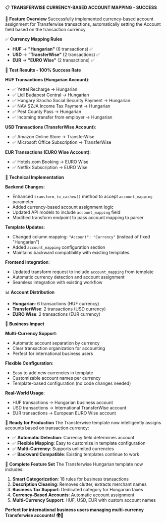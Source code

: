 📋 **TRANSFERWISE CURRENCY-BASED ACCOUNT MAPPING - SUCCESS**

🎯 **Feature Overview**
Successfully implemented currency-based account assignment for Transferwise transactions, automatically setting the Account field based on the transaction currency.

✅ **Currency Mapping Rules**
- **HUF** → **"Hungarian"** (6 transactions) ✅
- **USD** → **"TransferWise"** (2 transactions) ✅  
- **EUR** → **"EURO Wise"** (2 transactions) ✅

🧪 **Test Results - 100% Success Rate**

**HUF Transactions (Hungarian Account)**:
- ✅ Yettel Recharge → Hungarian
- ✅ Lidl Budapest Central → Hungarian  
- ✅ Hungary Szocho Social Security Payment → Hungarian
- ✅ NAV SZJA Income Tax Payment → Hungarian
- ✅ Pest County Pass → Hungarian
- ✅ Incoming transfer from employer → Hungarian

**USD Transactions (TransferWise Account)**:
- ✅ Amazon Online Store → TransferWise
- ✅ Microsoft Office Subscription → TransferWise

**EUR Transactions (EURO Wise Account)**:
- ✅ Hotels.com Booking → EURO Wise
- ✅ Netflix Subscription → EURO Wise

🔧 **Technical Implementation**

**Backend Changes**:
- Enhanced `transform_to_cashew()` method to accept `account_mapping` parameter
- Added currency-based account assignment logic
- Updated API models to include `account_mapping` field
- Modified transform endpoint to pass account mapping to parser

**Template Updates**:
- Changed column mapping: `"Account": "Currency"` (instead of fixed "Hungarian")
- Added `account_mapping` configuration section
- Maintains backward compatibility with existing templates

**Frontend Integration**:
- Updated transform request to include `account_mapping` from template
- Automatic currency detection and account assignment
- Seamless integration with existing workflow

📊 **Account Distribution**
- **Hungarian**: 6 transactions (HUF currency)
- **TransferWise**: 2 transactions (USD currency)  
- **EURO Wise**: 2 transactions (EUR currency)

🌟 **Business Impact**

**Multi-Currency Support**:
- Automatic account separation by currency
- Clear transaction organization for accounting
- Perfect for international business users

**Flexible Configuration**:
- Easy to add new currencies in template
- Customizable account names per currency
- Template-based configuration (no code changes needed)

**Real-World Usage**:
- HUF transactions → Hungarian business account
- USD transactions → International TransferWise account
- EUR transactions → European EURO Wise account

🚀 **Ready for Production**
The Transferwise template now intelligently assigns accounts based on transaction currency:
- ✅ **Automatic Detection**: Currency field determines account
- ✅ **Flexible Mapping**: Easy to customize in template configuration  
- ✅ **Multi-Currency**: Supports unlimited currencies
- ✅ **Backward Compatible**: Existing templates continue to work

🎉 **Complete Feature Set**
The Transferwise Hungarian template now includes:
1. **Smart Categorization**: 18 rules for business transactions
2. **Description Cleaning**: Removes clutter, extracts merchant names
3. **Business Tax Support**: Dedicated category for Hungarian taxes
4. **Currency-Based Accounts**: Automatic account assignment
5. **Multi-Currency Support**: HUF, USD, EUR with custom account names

**Perfect for international business users managing multi-currency Transferwise accounts! 🌍💼**